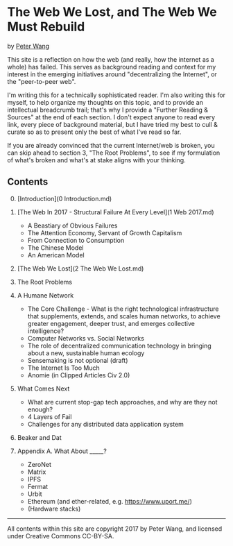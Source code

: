 # The Web We Lost, and The Web We Must Rebuild

by [Peter Wang](https://twitter.com/pwang)

This site is a reflection on how the web (and really, how the internet as a whole) has failed.  This serves as background reading and context for my interest in the emerging initiatives around "decentralizing the Internet", or the "peer-to-peer web".

I'm writing this for a technically sophisticated reader.  I'm also writing this for myself, to help organize my thoughts on this topic, and to provide an intellectual breadcrumb trail; that's why I provide a "Further Reading & Sources" at the end of each section.  I don't expect anyone to read every link, every piece of background material, but I have tried my best to cull & curate so as to present only the best of what I've read so far.

If you are already convinced that the current Internet/web is broken, you can skip ahead to section 3, "The Root Problems", to see if my formulation of what's broken and what's at stake aligns with your thinking.

## Contents

 0. [Introduction](0 Introduction.md)
 1. [The Web In 2017 - Structural Failure At Every Level](1 Web 2017.md)
     * A Beastiary of Obvious Failures
     * The Attention Economy, Servant of Growth Capitalism
     * From Connection to Consumption
     * The Chinese Model
     * An American Model

 2. [The Web We Lost](2 The Web We Lost.md)
 3. The Root Problems

 4. A Humane Network
    * The Core Challenge - What is the right technological infrastructure that supplements, extends, and scales human networks, to achieve greater engagement, deeper trust, and emerges collective intelligence?
    * Computer Networks vs. Social Networks
    * The role of decentralized communication technology in bringing about a new, sustainable human ecology
    * Sensemaking is not optional (draft)
    * The Internet Is Too Much
    * Anomie (in Clipped Articles Civ 2.0)

 5. What Comes Next
    * What are current stop-gap tech approaches, and why are they not enough?
    * 4 Layers of Fail
    * Challenges for any distributed data application system

 6. Beaker and Dat

 7. Appendix A. What About _____?
    * ZeroNet
    * Matrix
    * IPFS
    * Fermat
    * Urbit
    * Ethereum (and ether-related, e.g. https://www.uport.me/)
    * (Hardware stacks)


----

All contents within this site are copyright 2017 by Peter Wang, and licensed under Creative Commons CC-BY-SA.

